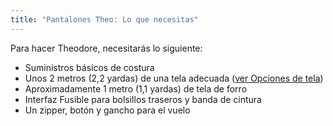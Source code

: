 ```yaml
---
title: "Pantalones Theo: Lo que necesitas"
---
```


Para hacer Theodore, necesitarás lo siguiente:

- Suministros básicos de costura
- Unos 2 metros (2,2 yardas) de una tela adecuada ([ver Opciones de tela](/docs/patterns/theo/fabric))
- Aproximadamente 1 metro (1,1 yardas) de tela de forro
- Interfaz Fusible para bolsillos traseros y banda de cintura
- Un zipper, botón y gancho para el vuelo
